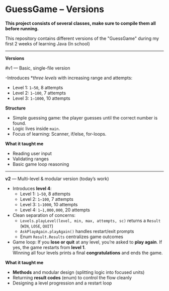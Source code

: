# GuessGame – Versions
**This project consists of several classes, make sure to compile them all before running.**

This repository contains different versions of the "GuessGame" during my first 2 weeks of learning Java (In school)

---
**Versions**

#v1 — Basic, single-file version

-Introduces **three levels* with increasing range and attempts:
  - Level 1: `1–50`, 8 attempts  
  - Level 2: `1–100`, 7 attempts  
  - Level 3: `1–1000`, 10 attempts

  **Structure**  
 - Simple guessing game: the player guesses until the correct number is found.
 - Logic lives inside `main`.
 - Focus of learning: Scanner, if/else, for-loops.

**What it taught me**
- Reading user input
- Validating ranges
- Basic game loop reasoning

---

**v2** — Multi-level & modular version (today’s work)
- Introduces **level 4**:
  - Level 1: `1–50`, 8 attempts  
  - Level 2: `1–100`, 7 attempts  
  - Level 3: `1–1000`, 10 attempts  
  - Level 4: `1–1,000,000`, 20 attempts
- Clean separation of concerns:
  - `Levels.playLevel(level, min, max, attempts, sc)` returns a `Result` (`WIN`, `LOSE`, `QUIT`)
  - `AskPlayAgain.playAgain()` handles restart/exit prompts
  - Enum `Result.Results` centralizes game outcomes
- Game loop: If you **lose or quit** at any level, you’re asked to **play again**. If yes, the game restarts from **level 1**.  
  Winning all four levels prints a final **congratulations** and ends the game.

**What it taught me**
- **Methods** and modular design (splitting logic into focused units)
- Returning **result codes** (enum) to control the flow cleanly
- Designing a level progression and a restart loop
